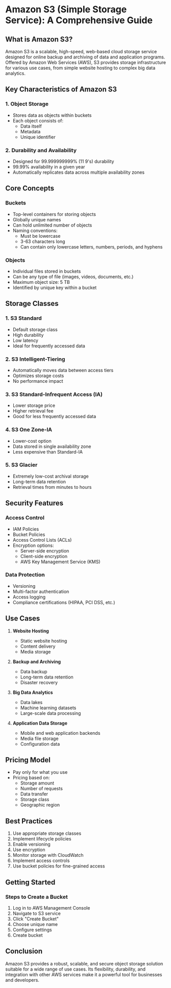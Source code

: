 # Amazon S3 (Simple Storage Service): A Comprehensive Guide

## What is Amazon S3?

Amazon S3 is a scalable, high-speed, web-based cloud storage service designed for online backup and archiving of data and application programs. Offered by Amazon Web Services (AWS), S3 provides storage infrastructure for various use cases, from simple website hosting to complex big data analytics.

## Key Characteristics of Amazon S3

### 1. Object Storage
- Stores data as objects within buckets
- Each object consists of:
  - Data itself
  - Metadata
  - Unique identifier

### 2. Durability and Availability
- Designed for 99.999999999% (11 9's) durability
- 99.99% availability in a given year
- Automatically replicates data across multiple availability zones

## Core Concepts

### Buckets
- Top-level containers for storing objects
- Globally unique names
- Can hold unlimited number of objects
- Naming conventions:
  - Must be lowercase
  - 3-63 characters long
  - Can contain only lowercase letters, numbers, periods, and hyphens

### Objects
- Individual files stored in buckets
- Can be any type of file (images, videos, documents, etc.)
- Maximum object size: 5 TB
- Identified by unique key within a bucket

## Storage Classes

### 1. S3 Standard
- Default storage class
- High durability
- Low latency
- Ideal for frequently accessed data

### 2. S3 Intelligent-Tiering
- Automatically moves data between access tiers
- Optimizes storage costs
- No performance impact

### 3. S3 Standard-Infrequent Access (IA)
- Lower storage price
- Higher retrieval fee
- Good for less frequently accessed data

### 4. S3 One Zone-IA
- Lower-cost option
- Data stored in single availability zone
- Less expensive than Standard-IA

### 5. S3 Glacier
- Extremely low-cost archival storage
- Long-term data retention
- Retrieval times from minutes to hours

## Security Features

### Access Control
- IAM Policies
- Bucket Policies
- Access Control Lists (ACLs)
- Encryption options:
  - Server-side encryption
  - Client-side encryption
  - AWS Key Management Service (KMS)

### Data Protection
- Versioning
- Multi-factor authentication
- Access logging
- Compliance certifications (HIPAA, PCI DSS, etc.)

## Use Cases

1. **Website Hosting**
   - Static website hosting
   - Content delivery
   - Media storage

2. **Backup and Archiving**
   - Data backup
   - Long-term data retention
   - Disaster recovery

3. **Big Data Analytics**
   - Data lakes
   - Machine learning datasets
   - Large-scale data processing

4. **Application Data Storage**
   - Mobile and web application backends
   - Media file storage
   - Configuration data

## Pricing Model

- Pay only for what you use
- Pricing based on:
  - Storage amount
  - Number of requests
  - Data transfer
  - Storage class
  - Geographic region

## Best Practices

1. Use appropriate storage classes
2. Implement lifecycle policies
3. Enable versioning
4. Use encryption
5. Monitor storage with CloudWatch
6. Implement access controls
7. Use bucket policies for fine-grained access

## Getting Started

### Steps to Create a Bucket
1. Log in to AWS Management Console
2. Navigate to S3 service
3. Click "Create Bucket"
4. Choose unique name
5. Configure settings
6. Create bucket

## Conclusion

Amazon S3 provides a robust, scalable, and secure object storage solution suitable for a wide range of use cases. Its flexibility, durability, and integration with other AWS services make it a powerful tool for businesses and developers.